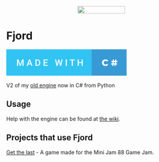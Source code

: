 <p align="center">
 <img src=https://i.imgur.com/dhYU9ni.png width=50% height=50%>
</p>

# Fjord

<img src="./icons/made-with-c%23.svg">

V2 of my <a href=https://github.com/willmexe/Game-Engine>old engine</a> now in C# from Python
 
## Usage

Help with the engine can be found at [the wiki](https://github.com/willmexe/Fjord/wiki).

## Projects that use Fjord

[Get the last](https://github.com/willmexe/Mini-Jam-88) - A game made for the Mini Jam 88 Game Jam.
